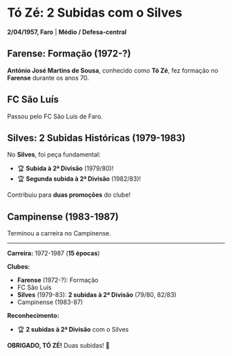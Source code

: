 # Tó Zé: 2 Subidas com o Silves

**2/04/1957, Faro** | **Médio / Defesa-central**

## Farense: Formação (1972-?)

**António José Martins de Sousa**, conhecido como **Tó Zé**, fez formação no **Farense** durante os anos 70.

## FC São Luís

Passou pelo FC São Luís de Faro.

## Silves: 2 Subidas Históricas (1979-1983)

No **Silves**, foi peça fundamental:
- 🏆 **Subida à 2ª Divisão** (1979/80)!
- 🏆 **Segunda subida à 2ª Divisão** (1982/83)!

Contribuiu para **duas promoções** do clube!

## Campinense (1983-1987)

Terminou a carreira no Campinense.

---

**Carreira:** 1972-1987 (**15 épocas**)

**Clubes:**
- **Farense** (1972-?): Formação
- FC São Luís
- **Silves** (1979-83): **2 subidas à 2ª Divisão** (79/80, 82/83)
- Campinense (1983-87)

**Reconhecimento:**
- 🏆 **2 subidas à 2ª Divisão** com o Silves

**OBRIGADO, TÓ ZÉ!** Duas subidas! 🦁
